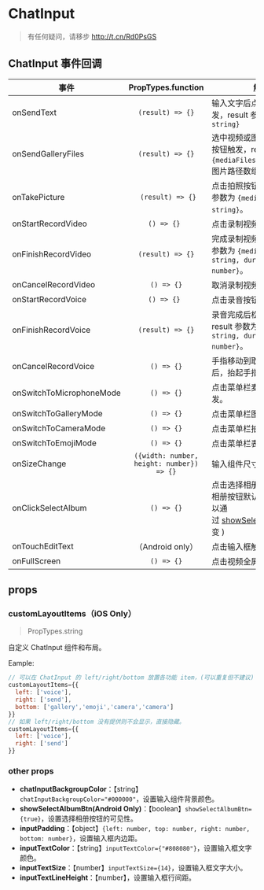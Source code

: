 # ChatInput

> 有任何疑问，请移步 http://t.cn/Rd0PsGS

## ChatInput 事件回调

| 事件                     |             PropTypes.function              | 解释                                                         |
| ------------------------ | :-----------------------------------------: | ------------------------------------------------------------ |
| onSendText               |              `(result) => {}`               | 输入文字后点击发送按钮触发，result 参数为 `{text: string}`   |
| onSendGalleryFiles       |              `(result) => {}`               | 选中视频或图片后点击发送按钮触发，result 参数为 `{mediaFiles: [string]}`, 图片路径数组。 |
| onTakePicture            |              ` (result) => {}`              | 点击拍照按钮触发， result 参数为 `{mediaPath: string}`。     |
| onStartRecordVideo       |                 `() => {} `                 | 点击录制视频按钮触发。                                       |
| onFinishRecordVideo      |             ` (result) => {} `              | 完成录制视频触发，result 参数为 `{mediaPath: string, durationTime: number}`。 |
| onCancelRecordVideo      |                ` () => {} `                 | 取消录制视频触发。                                           |
| onStartRecordVoice       |                 `() => {} `                 | 点击录音按钮触发。                                           |
| onFinishRecordVoice      |             ` (result) => {} `              | 录音完成后松开手指触发，result 参数为 `{mediaPath: string, duration: number}`。 |
| onCancelRecordVoice      |                 `() => {}`                  | 手指移动到取消录音区域后，抬起手指触发。                     |
| onSwitchToMicrophoneMode |                 `() => {}`                  | 点击菜单栏麦克风按钮触发。                                   |
| onSwitchToGalleryMode    |                 `() => {}`                  | 点击菜单栏图片按钮触发。                                     |
| onSwitchToCameraMode     |                 `() => {}`                  | 点击菜单栏拍照按钮触发。                                     |
| onSwitchToEmojiMode      |                 `() => {}`                  | 点击菜单栏表情按钮触发。                                     |
| onSizeChange             | ` ({width: number, height: number}) => {} ` | 输入组件尺寸变更时触发。                                     |
| onClickSelectAlbum       |                 `() => {}`                  | 点击选择相册按钮触发(选择相册按钮默认是可见的，可以通过 [showSelectAlbumBtn](https://github.com/jpush/aurora-imui/blob/master/ReactNative/docs/APIs_zh.md#showSelectAlbumBtn) 改变 ) |
| onTouchEditText          |              （Android only）               | 点击输入框触发。                                             |
| onFullScreen             |                 `() => {}`                  | 点击视频全屏时触发                                           |

## props

### customLayoutItems（iOS Only）

> PropTypes.string

自定义 ChatInput 组件和布局。

Eample:

```js
// 可以在 ChatInput 的 left/right/bottom 放置各功能 item，(可以重复但不建议)
customLayoutItems={{
  left: ['voice'],
  right: ['send'],
  bottom: ['gallery','emoji','camera','camera']
}}
// 如果 left/right/bottom 没有提供则不会显示，直接隐藏。
customLayoutItems={{
  left: ['voice'],
  right: ['send']
}}
```

### other props

- **chatInputBackgroupColor**：【string】`chatInputBackgroupColor="#000000"`，设置输入组件背景颜色。
- **showSelectAlbumBtn(Android Only)**：【boolean】`showSelectAlbumBtn={true}`，设置选择相册按钮的可见性。
- **inputPadding**：【object】`{left: number, top: number, right: number, bottom: number}`，设置输入框内边距。
- **inputTextColor**：【string】`inputTextColor={"#808080"}`，设置输入框文字颜色。
- **inputTextSize**：【number】`inputTextSize={14}`，设置输入框文字大小。
- **inputTextLineHeight**：【number】，设置输入框行间距。
